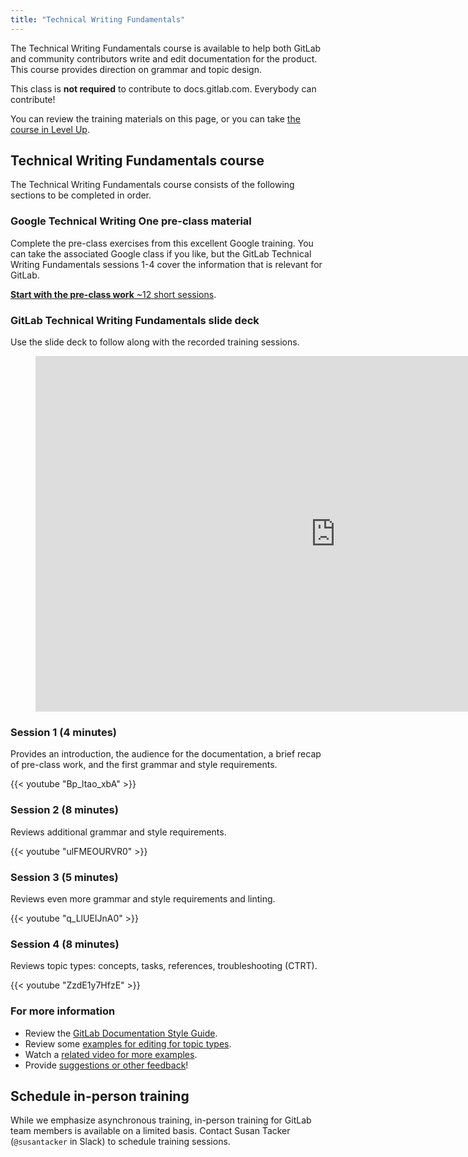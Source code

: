 ```yaml
---
title: "Technical Writing Fundamentals"
---
```


The Technical Writing Fundamentals course is available to help both GitLab and community contributors write and edit documentation for the product. This course provides direction on grammar and topic design.

This class is **not required** to contribute to docs.gitlab.com. Everybody can contribute!

You can review the training materials on this page, or you can take [the course in Level Up](https://levelup.gitlab.com/courses/gitlab-technical-writing-fundamentals).

## Technical Writing Fundamentals course

The Technical Writing Fundamentals course consists of the following sections to be completed in order.

### Google Technical Writing One pre-class material

Complete the pre-class exercises from this excellent Google training. You can take the associated Google class if you like, but the GitLab Technical Writing Fundamentals sessions 1-4 cover the information that is relevant for GitLab.

[**Start with the pre-class work** ~12 short sessions](https://developers.google.com/tech-writing/one).

### GitLab Technical Writing Fundamentals slide deck

Use the slide deck to follow along with the recorded training sessions.

<figure class="video_container">
<iframe src="https://docs.google.com/presentation/d/e/2PACX-1vRGaE-gaI_couZMS1WJSAT0o8EGeFrZbrEevN-Z7bXBS1MxumUTk4c1ouERsGUEE0fhbofDY6BWLUIN/embed?start=false&loop=false&delayms=5000" frameborder="0" width="960" height="569" allowfullscreen="true" mozallowfullscreen="true" webkitallowfullscreen="true"></iframe>
</figure>

### Session 1 (4 minutes)

Provides an introduction, the audience for the documentation, a brief recap of pre-class work, and the first grammar and style requirements.

{{< youtube "Bp_ltao_xbA" >}}

### Session 2 (8 minutes)

Reviews additional grammar and style requirements.

{{< youtube "ulFMEOURVR0" >}}

### Session 3 (5 minutes)

Reviews even more grammar and style requirements and linting.

{{< youtube "q_LlUEIJnA0" >}}

### Session 4 (8 minutes)

Reviews topic types: concepts, tasks, references, troubleshooting (CTRT).

{{< youtube "ZzdE1y7HfzE" >}}

### For more information

- Review the [GitLab Documentation Style Guide](https://docs.gitlab.com/ee/development/documentation/styleguide/).
- Review some [examples for editing for topic types](/handbook/product/ux/technical-writing/fundamentals/examples/).
- Watch a [related video for more examples](https://youtu.be/HehnjPgPWb0).
- Provide [suggestions or other feedback](https://gitlab.com/gitlab-org/technical-writing/-/issues/445)!

## Schedule in-person training

While we emphasize asynchronous training, in-person training for GitLab team members is available on a limited basis. Contact Susan Tacker (`@susantacker` in Slack) to schedule training sessions.
